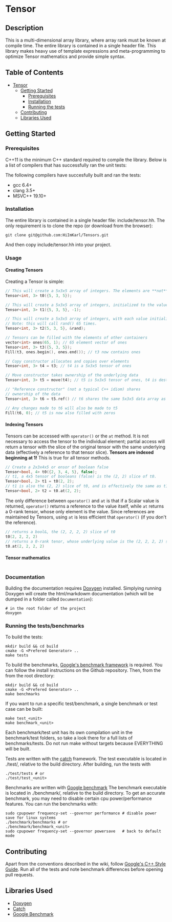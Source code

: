 
# Tensor

## Description
This is a multi-dimensional array library, where array rank must be known at compile time. The entire library is contained in a single header file. This library makes heavy use of template expressions and meta-programming to optimize Tensor mathematics and provide simple syntax. 

## Table of Contents
   * [Tensor](#tensor)
      * [Getting Started](#getting-started)
         * [Prerequisites](#prerequisites)
         * [Installation](#installation)
         * [Running the tests](#running-the-tests)
      * [Contributing](#contributing)
      * [Libraries Used](#libraries-used)

## Getting Started

### Prerequisites
C++11 is the minimum C++ standard required to compile the library. Below is a list of compilers that has successfully ran the unit tests:

The following compilers have succesfully built and ran the tests:
* gcc 6.4+
* clang 3.5+
* MSVC++ 19.10+

### Installation

The entire library is contained in a single header file: include/tensor.hh. The only requirement is to clone the repo (or download from the browser): 
```
git clone git@github.com:HiImKarl/Tensors.git
```
And then copy include/tensor.hh into your project. 

### Usage

#### Creating Tensors

Creating a Tensor is simple:
```C++
// This will create a 5x3x5 array of integers. The elements are **not** zero initialized.
Tensor<int, 3> t0({5, 3, 5});

// This will create a 5x3x5 array of integers, initialized to the value -1.
Tensor<int, 3> t1({5, 3, 5}, -1);

// This will create a 5x3x5 array of integers, with each value initialized by int rand() (from C stdlib)
// Note: this will call rand() 65 times.
Tensor<int, 3> t2(5, 3, 5}, &rand);

// Tensors can be filled with the elements of other containers
vector<int> ones(65, 1); // 65 element vector of ones
Tensor<int, 3> t3({5, 3, 5});
Fill(t3, ones.begin(), ones.end()); // t3 now contains ones

// Copy constructor allocates and copies over elements
Tensor<int, 3> t4 = t3; // t4 is a 5x3x5 tensor of ones

// Move constructor takes ownership of the underlying data
Tensor<int, 3> t5 = move(t4); // t5 is 5x3x5 tensor of ones, t4 is destroyed

// "Reference constructor" (not a typical C++ idiom) shares 
// ownership of the data
Tensor<int, 3> t6 = t5.ref() // t6 shares the same 5x3x5 data array as t4

// Any changes made to t6 will also be made to t5
Fill(t6, 0); // t5 is now also filled with zeros
```

#### Indexing Tensors

Tensors can be accessed with `operator()` or the `at` method. It is not necessary to
access the tensor to the individual element; partial access will return a tensor with
the slice of the original tensor with the same underlying data (effectively a reference
to that tensor slice).
**Tensors are indexed beginning at 1!** This is true for all tensor methods.
```C++
// Create a 2x3x4x5 or ensor of boolean false
Tensor<bool, 4> t0({2, 3, 4, 5}, false); 
// t1, a 4x5 tensor of booleans (false) is the (2, 2) slice of t0. 
Tensor<bool, 2> t1 = t0(2, 2); 
// t1 is also the (2, 2) slice of t0, and is effectively the same as t1.
Tensor<bool, 2> t2 = t0.at(2, 2);
```

The only difference between `operator()` and `at` is that if a Scalar value is returned,
`operator()` returns a reference to the value itself, while `at` returns a 0-rank tensor,
whose only element is the value. Since references are maintained by Tensors, using `at` 
is less efficient that `operator()` (if you don't the reference).

```C++
// returns a bool&, the (2, 2, 2, 2) slice of t0
t0(2, 2, 2, 2) 
// returns a 0-rank tenor, whose underlying value is the (2, 2, 2, 2) slice of t0
t0.at(2, 2, 2, 2) 

```


#### Tensor mathematics

``` C++

```

### Documentation

Building the documentation requires [Doxygen](https://github.com/doxygen/doxygen) installed. Simplying running Doxygen will create the html/markdowm documentation (which will be dumped in a folder called `Documentation`):

```
# in the root folder of the project
doxygen
```

### Running the tests/benchmarks

To build the tests:
```
mkdir build && cd build
cmake -G <Prefered Generator> .. 
make tests
```

To build the benchmarks, [Google's benchmark framework](https://github.com/google/benchmark) is required. You can follow the install instructions on the Github repository. Then, from the from the root directory:
```
mkdir build && cd build
cmake -G <Prefered Generator> .. 
make benchmarks
```

If you want to run a specific test/benchmark, a single benchmark or test case can be built:
```
make test_<unit>
make benchmark_<unit>
```

Each benchmark/test unit has its own compilation unit in the benchmark/test folders, so take a look there for a full lists of benchmarks/tests. Do not run make without targets because EVERYTHING will be built.

Tests are written with the [catch](https://github.com/catchorg/Catch2) framework.
The test executable is located in ./test/, relative to the build directory. After building, run the tests with
```
./test/tests # or 
./test/test_<unit>
```

Benchmarks are written with [Google benchmark](https://github.com/google/benchmark)
The benchmark executable is located in ./benchmark/, relative to the build directory. 
To get an accurate benchmark, you may need to disable certain cpu power/performance features.
You can run the benchmarks with:
```
sudo cpupower frequency-set --governor performance # disable power save for linux systems
./benchmark/benchmarks # or 
./benchmark/benchmark_<unit>
sudo cpupower frequency-set --governor powersave   # back to default mode
```

## Contributing

Apart from the conventions described in the wiki, follow [Google's C++ Style Guide](https://google.github.io/styleguide/cppguide.html). 
Run all of the tests and note benchmark differences before opening pull requests.

## Libraries Used

* [Doxygen](https://github.com/doxygen/doxygen)
* [Catch](https://github.com/catchorg/Catch2)
* [Google Benchmark](https://github.com/catchorg/Catch2)
